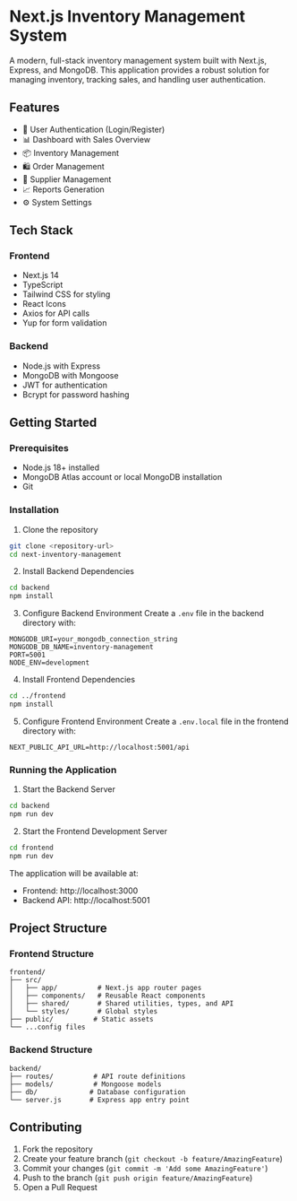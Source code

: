 # Next.js Inventory Management System

A modern, full-stack inventory management system built with Next.js, Express, and MongoDB. This application provides a robust solution for managing inventory, tracking sales, and handling user authentication.

## Features

- 🔐 User Authentication (Login/Register)
- 📊 Dashboard with Sales Overview
- 📦 Inventory Management
- 🛍️ Order Management
- 👥 Supplier Management
- 📈 Reports Generation
- ⚙️ System Settings

## Tech Stack

### Frontend

- Next.js 14
- TypeScript
- Tailwind CSS for styling
- React Icons
- Axios for API calls
- Yup for form validation

### Backend

- Node.js with Express
- MongoDB with Mongoose
- JWT for authentication
- Bcrypt for password hashing

## Getting Started

### Prerequisites

- Node.js 18+ installed
- MongoDB Atlas account or local MongoDB installation
- Git

### Installation

1. Clone the repository

```bash
git clone <repository-url>
cd next-inventory-management
```

2. Install Backend Dependencies

```bash
cd backend
npm install
```

3. Configure Backend Environment
   Create a `.env` file in the backend directory with:

```
MONGODB_URI=your_mongodb_connection_string
MONGODB_DB_NAME=inventory-management
PORT=5001
NODE_ENV=development
```

4. Install Frontend Dependencies

```bash
cd ../frontend
npm install
```

5. Configure Frontend Environment
   Create a `.env.local` file in the frontend directory with:

```
NEXT_PUBLIC_API_URL=http://localhost:5001/api
```

### Running the Application

1. Start the Backend Server

```bash
cd backend
npm run dev
```

2. Start the Frontend Development Server

```bash
cd frontend
npm run dev
```

The application will be available at:

- Frontend: http://localhost:3000
- Backend API: http://localhost:5001

## Project Structure

### Frontend Structure

```
frontend/
├── src/
│   ├── app/          # Next.js app router pages
│   ├── components/   # Reusable React components
│   ├── shared/       # Shared utilities, types, and API
│   └── styles/       # Global styles
├── public/          # Static assets
└── ...config files
```

### Backend Structure

```
backend/
├── routes/          # API route definitions
├── models/          # Mongoose models
├── db/             # Database configuration
└── server.js       # Express app entry point
```

## Contributing

1. Fork the repository
2. Create your feature branch (`git checkout -b feature/AmazingFeature`)
3. Commit your changes (`git commit -m 'Add some AmazingFeature'`)
4. Push to the branch (`git push origin feature/AmazingFeature`)
5. Open a Pull Request
